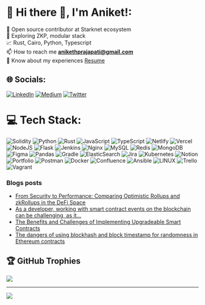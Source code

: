 # 💫 Hi there 👋, I'm Aniket!:
🔭 Open source contributor at Starknet ecosystem<br>🤝 Exploring ZKP, modular stack <br>📈 Rust, Cairo, Python, Typescript <br>📫 How to reach me **anikethprajapati@gmail.com**<br>📄 Know about my experiences [Resume](https://drive.google.com/file/d/1mwXPMMeLc7fFmknl-md9bVOj7Em1RKq_/view?usp=sharing)<br>


## 🌐 Socials:
[![LinkedIn](https://img.shields.io/badge/LinkedIn-%230077B5.svg?logo=linkedin&logoColor=white)](https://linkedin.com/in/aniketpr01) [![Medium](https://img.shields.io/badge/Medium-12100E?logo=medium&logoColor=white)](https://medium.com/@aniketpr01) [![Twitter](https://img.shields.io/badge/Twitter-%231DA1F2.svg?logo=Twitter&logoColor=white)](https://twitter.com/aniketpr01) 

# 💻 Tech Stack:
![Solidity](https://img.shields.io/badge/Solidity-%23363636.svg?style=for-the-badge&logo=solidity&logoColor=white) ![Python](https://img.shields.io/badge/python-3670A0?style=for-the-badge&logo=python&logoColor=ffdd54) ![Rust](https://img.shields.io/badge/rust-%23000000.svg?style=for-the-badge&logo=rust&logoColor=white) ![JavaScript](https://img.shields.io/badge/javascript-%23323330.svg?style=for-the-badge&logo=javascript&logoColor=%23F7DF1E) ![TypeScript](https://img.shields.io/badge/typescript-%23007ACC.svg?style=for-the-badge&logo=typescript&logoColor=white) ![Netlify](https://img.shields.io/badge/netlify-%23000000.svg?style=for-the-badge&logo=netlify&logoColor=#00C7B7) ![Vercel](https://img.shields.io/badge/vercel-%23000000.svg?style=for-the-badge&logo=vercel&logoColor=white) ![NodeJS](https://img.shields.io/badge/node.js-6DA55F?style=for-the-badge&logo=node.js&logoColor=white) ![Flask](https://img.shields.io/badge/flask-%23000.svg?style=for-the-badge&logo=flask&logoColor=white) ![Jenkins](https://img.shields.io/badge/jenkins-%232C5263.svg?style=for-the-badge&logo=jenkins&logoColor=white) ![Nginx](https://img.shields.io/badge/nginx-%23009639.svg?style=for-the-badge&logo=nginx&logoColor=white) ![MySQL](https://img.shields.io/badge/mysql-%2300f.svg?style=for-the-badge&logo=mysql&logoColor=white) ![Redis](https://img.shields.io/badge/redis-%23DD0031.svg?style=for-the-badge&logo=redis&logoColor=white) ![MongoDB](https://img.shields.io/badge/MongoDB-%234ea94b.svg?style=for-the-badge&logo=mongodb&logoColor=white) 	![Figma](https://img.shields.io/badge/figma-%23F24E1E.svg?style=for-the-badge&logo=figma&logoColor=white) ![Pandas](https://img.shields.io/badge/pandas-%23150458.svg?style=for-the-badge&logo=pandas&logoColor=white) ![Gradle](https://img.shields.io/badge/Gradle-02303A.svg?style=for-the-badge&logo=Gradle&logoColor=white) ![ElasticSearch](https://img.shields.io/badge/-ElasticSearch-005571?style=for-the-badge&logo=elasticsearch) ![Jira](https://img.shields.io/badge/jira-%230A0FFF.svg?style=for-the-badge&logo=jira&logoColor=white) ![Kubernetes](https://img.shields.io/badge/kubernetes-%23326ce5.svg?style=for-the-badge&logo=kubernetes&logoColor=white) ![Notion](https://img.shields.io/badge/Notion-%23000000.svg?style=for-the-badge&logo=notion&logoColor=white) ![Portfolio](https://img.shields.io/badge/Portfolio-%23000000.svg?style=for-the-badge&logo=firefox&logoColor=#FF7139) ![Postman](https://img.shields.io/badge/Postman-FF6C37?style=for-the-badge&logo=postman&logoColor=white) ![Docker](https://img.shields.io/badge/docker-%230db7ed.svg?style=for-the-badge&logo=docker&logoColor=white) ![Confluence](https://img.shields.io/badge/confluence-%23172BF4.svg?style=for-the-badge&logo=confluence&logoColor=white) ![Ansible](https://img.shields.io/badge/ansible-%231A1918.svg?style=for-the-badge&logo=ansible&logoColor=white) ![LINUX](https://img.shields.io/badge/Linux-FCC624?style=for-the-badge&logo=linux&logoColor=black) ![Trello](https://img.shields.io/badge/Trello-%23026AA7.svg?style=for-the-badge&logo=Trello&logoColor=white) ![Vagrant](https://img.shields.io/badge/vagrant-%231563FF.svg?style=for-the-badge&logo=vagrant&logoColor=white)

### Blogs posts
<!-- BLOG-POST-LIST:START -->
- [From Security to Performance: Comparing Optimistic Rollups and zkRollups in the DeFi Space](https://aniketpr01.medium.com/from-security-to-performance-comparing-optimistic-rollups-and-zkrollups-in-the-defi-space-46f0f0ab3e5f?source=rss-67a7911682c1------2)
- [As a developer, working with smart contract events on the blockchain can be challenging, as it…](https://aniketpr01.medium.com/as-a-developer-working-with-smart-contract-events-on-the-blockchain-can-be-challenging-as-it-9dfc8b80ee37?source=rss-67a7911682c1------2)
- [The Benefits and Challenges of Implementing Upgradeable Smart Contracts](https://aniketpr01.medium.com/the-benefits-and-challenges-of-implementing-upgradeable-smart-contracts-7b48d7157018?source=rss-67a7911682c1------2)
- [The dangers of using blockhash and block timestamp for randomness in Ethereum contracts](https://aniketpr01.medium.com/the-dangers-of-using-blockhash-and-block-timestamp-for-randomness-in-ethereum-contracts-88ebece2ad08?source=rss-67a7911682c1------2)
<!-- BLOG-POST-LIST:END -->


## 🏆 GitHub Trophies
![](https://github-profile-trophy.vercel.app/?username=aniketpr01&theme=radical&no-frame=false&no-bg=true&margin-w=4)

---
[![](https://visitcount.itsvg.in/api?id=aniketpr01&icon=0&color=0)](https://visitcount.itsvg.in)

<!-- Proudly created with GPRM ( https://gprm.itsvg.in ) -->


